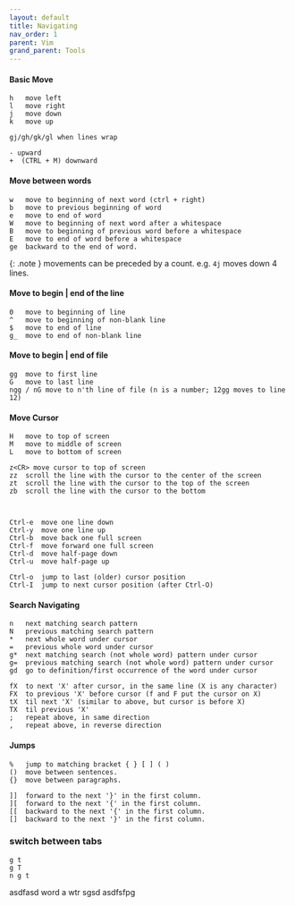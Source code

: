 ```yaml
---
layout: default
title: Navigating
nav_order: 1 
parent: Vim
grand_parent: Tools
---
```


#### Basic Move

    h   move left
    l   move right
    j   move down
    k   move up

    gj/gh/gk/gl when lines wrap

    - upward
    +  (CTRL + M) downward
    

#### Move between words
    w   move to beginning of next word (ctrl + right)
    b   move to previous beginning of word
    e   move to end of word
    W   move to beginning of next word after a whitespace
    B   move to beginning of previous word before a whitespace
    E   move to end of word before a whitespace
    ge  backward to the end of word.

{: .note }
movements can be preceded by a count. e.g. `4j` moves down 4 lines.


#### Move to begin | end of the line
    0   move to beginning of line
    ^   move to beginning of non-blank line
    $   move to end of line
    g_  move to end of non-blank line

#### Move to begin | end of file

    gg  move to first line
    G   move to last line
    ngg / nG move to n'th line of file (n is a number; 12gg moves to line 12)


#### Move Cursor

    H   move to top of screen
    M   move to middle of screen
    L   move to bottom of screen

    z<CR> move cursor to top of screen
    zz  scroll the line with the cursor to the center of the screen
    zt  scroll the line with the cursor to the top of the screen
    zb  scroll the line with the cursor to the bottom



    Ctrl-e  move one line down
    Ctrl-y  move one line up
    Ctrl-b  move back one full screen
    Ctrl-f  move forward one full screen
    Ctrl-d  move half-page down
    Ctrl-u  move half-page up
    
    Ctrl-o  jump to last (older) cursor position
    Ctrl-I  jump to next cursor position (after Ctrl-O)

#### Search Navigating

    n   next matching search pattern
    N   previous matching search pattern
    *   next whole word under cursor
    =   previous whole word under cursor
    g*  next matching search (not whole word) pattern under cursor
    g=  previous matching search (not whole word) pattern under cursor
    gd  go to definition/first occurrence of the word under cursor
    
    fX  to next 'X' after cursor, in the same line (X is any character)
    FX  to previous 'X' before cursor (f and F put the cursor on X)
    tX  til next 'X' (similar to above, but cursor is before X)
    TX  til previous 'X'
    ;   repeat above, in same direction
    ,   repeat above, in reverse direction

#### Jumps

    %   jump to matching bracket { } [ ] ( )
    ()  move between sentences.
    {}  move between paragraphs.

    ]]  forward to the next '}' in the first column.
    ][  forward to the next '{' in the first column.
    [[  backward to the next '{' in the first column.
    []  backward to the next '}' in the first column.

### switch between tabs
    g t
    g T
    n g t



asdfasd word a wtr sgsd  asdfsfpg
